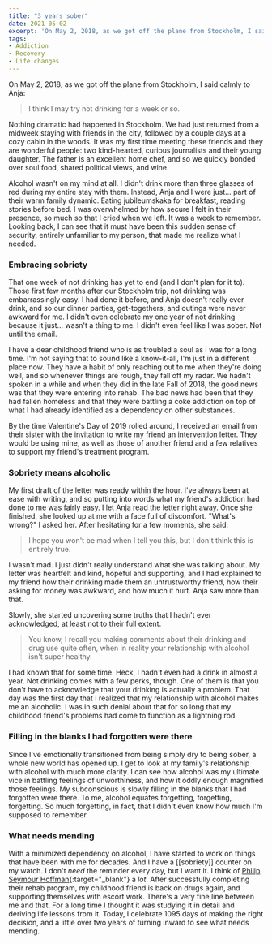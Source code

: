 ```yaml
---
title: "3 years sober"
date: 2021-05-02
excerpt: 'On May 2, 2018, as we got off the plane from Stockholm, I said calmly to Anja: "I think I may try not drinking for a week or so."'
tags:
- Addiction
- Recovery
- Life changes
---
```

On May 2, 2018, as we got off the plane from Stockholm, I said calmly to Anja:

> I think I may try not drinking for a week or so.

Nothing dramatic had happened in Stockholm. We had just returned from a midweek staying with friends in the city, followed by a couple days at a cozy cabin in the woods. It was my first time meeting these friends and they are wonderful people: two kind-hearted, curious journalists and their young daughter. The father is an excellent home chef, and so we quickly bonded over soul food, shared political views, and wine.

Alcohol wasn't on my mind at all. I didn't drink more than three glasses of red during my entire stay with them. Instead, Anja and I were just... part of their warm family dynamic. Eating jubileumskaka for breakfast, reading stories before bed. I was overwhelmed by how secure I felt in their presence, so much so that I cried when we left. It was a week to remember. Looking back, I can see that it must have been this sudden sense of security, entirely unfamiliar to my person, that made me realize what I needed.

### Embracing sobriety
That one week of not drinking has yet to end (and I don't plan for it to). Those first few months after our Stockholm trip, not drinking was embarrassingly easy. I had done it before, and Anja doesn't really ever drink, and so our dinner parties, get-togethers, and outings were never awkward for me. I didn't even celebrate my one year of not drinking because it just... wasn't a thing to me. I didn't even feel like I was sober. Not until the email.

I have a dear childhood friend who is as troubled a soul as I was for a long time. I'm not saying that to sound like a know-it-all, I'm just in a different place now. They have a habit of only reaching out to me when they're doing well, and so whenever things are rough, they fall off my radar. We hadn't spoken in a while and when they did in the late Fall of 2018, the good news was that they were entering into rehab. The bad news had been that they had fallen homeless and that they were battling a coke addiction on top of  what I had already identified as a dependency on other substances.

By the time Valentine's Day of 2019 rolled around, I received an email from their sister with the invitation to write my friend an intervention letter. They would be using mine, as well as those of another friend and a few relatives to support my friend's treatment program. 

### Sobriety means alcoholic
My first draft of the letter was ready within the hour. I've always been at ease with writing, and so putting into words what my friend's addiction had done to me was fairly easy. I let Anja read the letter right away. Once she finished, she looked up at me with a face full of discomfort. "What's wrong?" I asked her. After hesitating for a few moments, she said:

> I hope you won't be mad when I tell you this, but I don't think this is entirely true. 

I wasn't mad. I just didn't really understand what she was talking about. My letter was heartfelt and kind, hopeful and supporting, and I had explained to my friend how their drinking made them an untrustworthy friend, how their asking for money was awkward, and how much it hurt. Anja saw more than that.

Slowly, she started uncovering some truths that I hadn't ever acknowledged, at least not to their full extent.

> You know, I recall you making comments about their drinking and drug use quite often, when in reality your relationship with alcohol isn't super healthy.

I had known that for some time. Heck, I hadn't even had a drink in almost a year. Not drinking comes with a few perks, though. One of them is that you don't have to acknowledge that your drinking is actually a problem. That day was the first day that I realized that my relationship with alcohol makes me an alcoholic. I was in such denial about that for so long that my childhood friend's problems had come to function as a lightning rod.  

### Filling in the blanks I had forgotten were there
Since I've emotionally transitioned from being simply dry to being sober, a whole new world has opened up. I get to look at my family's relationship with alcohol with much more clarity. I can see how alcohol was my ultimate vice in battling feelings of unworthiness, and how it oddly enough magnified those feelings. My subconscious is slowly filling in the blanks that I had forgotten were there. To me, alcohol equates forgetting, forgetting, forgetting. So much forgetting, in fact, that I didn't even know how much I'm supposed to remember.

### What needs mending
With a minimized dependency on alcohol, I have started to work on things that have been with me for decades. And I have a [[sobriety]] counter on my watch. I don't _need_ the reminder every day, but I want it. I think of [Philip Seymour Hoffman](https://www.rollingstone.com/movies/movie-news/philip-seymour-hoffmans-last-days-77972/){:target="_blank"} a _lot_. After successfully completing their rehab program, my childhood friend is back on drugs again, and supporting themselves with escort work. There's a very fine line between me and that. For a long time I thought it was studying it in detail and deriving life lessons from it. Today, I celebrate 1095 days of making the right decision, and a little over two years of turning inward to see what needs mending.
